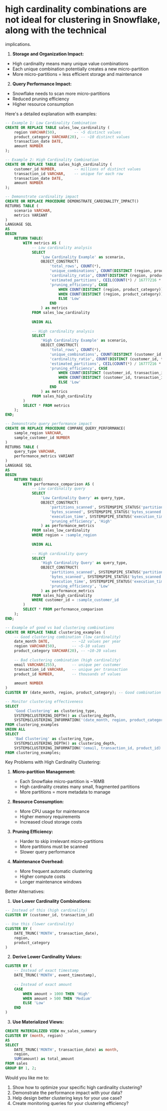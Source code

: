 # high cardinality combinations are not ideal for clustering in Snowflake, along with the technical
implications.

1. **Storage and Organization Impact:**

- High cardinality means many unique value combinations
- Each unique combination potentially creates a new micro-partition
- More micro-partitions = less efficient storage and maintenance

2. **Query Performance Impact:**

- Snowflake needs to scan more micro-partitions
- Reduced pruning efficiency
- Higher resource consumption

Here's a detailed explanation with examples:

```sql
-- Example 1: Low Cardinality Combination
CREATE OR REPLACE TABLE sales_low_cardinality (
    region VARCHAR(50),        -- ~5 distinct values
    product_category VARCHAR(20), -- ~10 distinct values
    transaction_date DATE,     
    amount NUMBER
);

-- Example 2: High Cardinality Combination
CREATE OR REPLACE TABLE sales_high_cardinality (
    customer_id NUMBER,        -- millions of distinct values
    transaction_id VARCHAR,    -- unique for each row
    transaction_date DATE,
    amount NUMBER
);

-- Demonstrate cardinality impact
CREATE OR REPLACE PROCEDURE DEMONSTRATE_CARDINALITY_IMPACT()
RETURNS TABLE (
    scenario VARCHAR,
    metrics VARIANT
)
LANGUAGE SQL
AS
BEGIN
    RETURN TABLE(
        WITH metrics AS (
            -- Low cardinality analysis
            SELECT 
                'Low Cardinality Example' as scenario,
                OBJECT_CONSTRUCT(
                    'total_rows', COUNT(*),
                    'unique_combinations', COUNT(DISTINCT (region, product_category)),
                    'cardinality_ratio', COUNT(DISTINCT (region, product_category)) / COUNT(*) * 100,
                    'estimated_partitions', CEIL(COUNT(*) / 16777216 * COUNT(DISTINCT (region, product_category)) / COUNT(*)),
                    'pruning_efficiency', CASE 
                        WHEN COUNT(DISTINCT (region, product_category)) / COUNT(*) * 100 < 5 THEN 'High'
                        WHEN COUNT(DISTINCT (region, product_category)) / COUNT(*) * 100 < 20 THEN 'Medium'
                        ELSE 'Low'
                    END
                ) as metrics
            FROM sales_low_cardinality
            
            UNION ALL
            
            -- High cardinality analysis
            SELECT 
                'High Cardinality Example' as scenario,
                OBJECT_CONSTRUCT(
                    'total_rows', COUNT(*),
                    'unique_combinations', COUNT(DISTINCT (customer_id, transaction_id)),
                    'cardinality_ratio', COUNT(DISTINCT (customer_id, transaction_id)) / COUNT(*) * 100,
                    'estimated_partitions', CEIL(COUNT(*) / 16777216 * COUNT(DISTINCT (customer_id, transaction_id)) / COUNT(*)),
                    'pruning_efficiency', CASE 
                        WHEN COUNT(DISTINCT (customer_id, transaction_id)) / COUNT(*) * 100 < 5 THEN 'High'
                        WHEN COUNT(DISTINCT (customer_id, transaction_id)) / COUNT(*) * 100 < 20 THEN 'Medium'
                        ELSE 'Low'
                    END
                ) as metrics
            FROM sales_high_cardinality
        )
        SELECT * FROM metrics
    );
END;

-- Demonstrate query performance impact
CREATE OR REPLACE PROCEDURE COMPARE_QUERY_PERFORMANCE(
    sample_region VARCHAR,
    sample_customer_id NUMBER
)
RETURNS TABLE (
    query_type VARCHAR,
    performance_metrics VARIANT
)
LANGUAGE SQL
AS
BEGIN
    RETURN TABLE(
        WITH performance_comparison AS (
            -- Low cardinality query
            SELECT 
                'Low Cardinality Query' as query_type,
                OBJECT_CONSTRUCT(
                    'partitions_scanned', SYSTEM$PIPE_STATUS('partitions_scanned'),
                    'bytes_scanned', SYSTEM$PIPE_STATUS('bytes_scanned'),
                    'execution_time', SYSTEM$PIPE_STATUS('execution_time'),
                    'pruning_efficiency', 'High'
                ) as performance_metrics
            FROM sales_low_cardinality
            WHERE region = :sample_region
            
            UNION ALL
            
            -- High cardinality query
            SELECT 
                'High Cardinality Query' as query_type,
                OBJECT_CONSTRUCT(
                    'partitions_scanned', SYSTEM$PIPE_STATUS('partitions_scanned'),
                    'bytes_scanned', SYSTEM$PIPE_STATUS('bytes_scanned'),
                    'execution_time', SYSTEM$PIPE_STATUS('execution_time'),
                    'pruning_efficiency', 'Low'
                ) as performance_metrics
            FROM sales_high_cardinality
            WHERE customer_id = :sample_customer_id
        )
        SELECT * FROM performance_comparison
    );
END;

-- Example of good vs bad clustering combinations
CREATE OR REPLACE TABLE clustering_examples (
    -- Good clustering combination (low cardinality)
    date_month DATE,          -- ~12 values per year
    region VARCHAR(50),       -- ~5-10 values
    product_category VARCHAR(20), -- ~10-20 values
    
    -- Bad clustering combination (high cardinality)
    email VARCHAR(255),       -- unique per customer
    transaction_id VARCHAR,   -- unique per transaction
    product_id NUMBER,        -- thousands of values
    
    amount NUMBER
)
CLUSTER BY (date_month, region, product_category); -- Good combination

-- Monitor clustering effectiveness
SELECT 
    'Good Clustering' as clustering_type,
    SYSTEM$CLUSTERING_DEPTH() as clustering_depth,
    SYSTEM$CLUSTERING_INFORMATION('(date_month, region, product_category)') as clustering_info
FROM clustering_examples
UNION ALL
SELECT 
    'Bad Clustering' as clustering_type,
    SYSTEM$CLUSTERING_DEPTH() as clustering_depth,
    SYSTEM$CLUSTERING_INFORMATION('(email, transaction_id, product_id)') as clustering_info
FROM clustering_examples;

```

Key Problems with High Cardinality Clustering:

1. **Micro-partition Management:**
    - Each Snowflake micro-partition is ~16MB
    - High cardinality creates many small, fragmented partitions
    - More partitions = more metadata to manage

2. **Resource Consumption:**
    - More CPU usage for maintenance
    - Higher memory requirements
    - Increased cloud storage costs

3. **Pruning Efficiency:**
    - Harder to skip irrelevant micro-partitions
    - More partitions must be scanned
    - Slower query performance

4. **Maintenance Overhead:**
    - More frequent automatic clustering
    - Higher compute costs
    - Longer maintenance windows

Better Alternatives:

1. **Use Lower Cardinality Combinations:**

```sql
-- Instead of this (high cardinality)
CLUSTER BY (customer_id, transaction_id)

-- Use this (lower cardinality)
CLUSTER BY (
    DATE_TRUNC('MONTH', transaction_date),
    region,
    product_category
)
```

2. **Derive Lower Cardinality Values:**

```sql
CLUSTER BY (
    -- Instead of exact timestamp
    DATE_TRUNC('MONTH', event_timestamp),
    
    -- Instead of exact amount
    CASE 
        WHEN amount > 1000 THEN 'High'
        WHEN amount > 500 THEN 'Medium'
        ELSE 'Low'
    END
)
```

3. **Use Materialized Views:**

```sql
CREATE MATERIALIZED VIEW mv_sales_summary
CLUSTER BY (month, region)
AS
SELECT 
    DATE_TRUNC('MONTH', transaction_date) as month,
    region,
    SUM(amount) as total_amount
FROM sales
GROUP BY 1, 2;
```

Would you like me to:

1. Show how to optimize your specific high cardinality clustering?
2. Demonstrate the performance impact with your data?
3. Help design better clustering keys for your use case?
4. Create monitoring queries for your clustering efficiency?